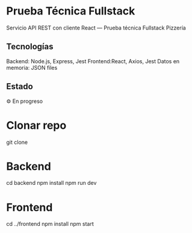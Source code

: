 # Prueba Técnica Fullstack

Servicio API REST con cliente React — Prueba técnica Fullstack Pizzería

## Tecnologías

Backend: Node.js, Express, Jest
Frontend:React, Axios, Jest
Datos en memoria: JSON files


## Estado

⚙️ En progreso

# Clonar repo
git clone <URL>

# Backend
cd backend
npm install
npm run dev


# Frontend
cd ../frontend
npm install
npm start
